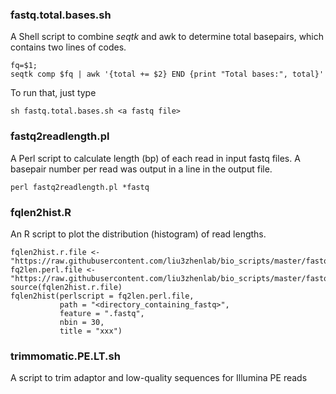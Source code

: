 ### fastq.total.bases.sh
A Shell script to combine *seqtk* and awk to determine total basepairs, which contains two lines of codes.
```
fq=$1;
seqtk comp $fq | awk '{total += $2} END {print "Total bases:", total}'
```
To run that, just type
```
sh fastq.total.bases.sh <a fastq file>
```
### fastq2readlength.pl
A Perl script to calculate length (bp) of each read in input fastq files. A basepair number per read was output in a line in the output file.
```
perl fastq2readlength.pl *fastq
```
### fqlen2hist.R
An R script to plot the distribution (histogram) of read lengths.
```
fqlen2hist.r.file <- "https://raw.githubusercontent.com/liu3zhenlab/bio_scripts/master/fastq/fqlen2hist.R"
fq2len.perl.file <- "https://raw.githubusercontent.com/liu3zhenlab/bio_scripts/master/fastq/fastq2readlength.pl"
source(fqlen2hist.r.file)
fqlen2hist(perlscript = fq2len.perl.file,
           path = "<directory_containing_fastq>",
           feature = ".fastq",
           nbin = 30,
           title = "xxx")
```
### trimmomatic.PE.LT.sh
A script to trim adaptor and low-quality sequences for Illumina PE reads
